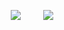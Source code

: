 <p align="center">
  <img src="https://media.giphy.com/media/uONRH6N58fBch4iRz2/giphy.gif"> &nbsp; &nbsp; &nbsp; &nbsp; <img src="https://media.giphy.com/media/uONRH6N58fBch4iRz2/giphy.gif">
</p>
